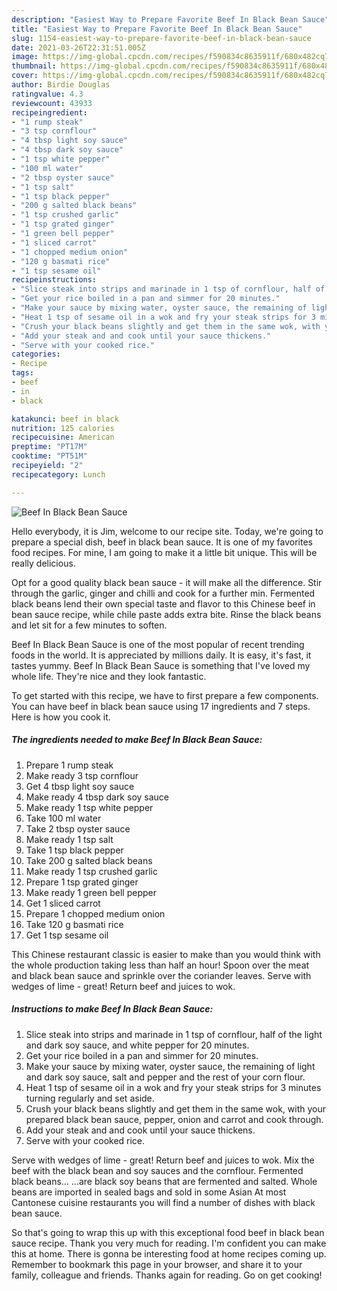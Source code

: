 ```yaml
---
description: "Easiest Way to Prepare Favorite Beef In Black Bean Sauce"
title: "Easiest Way to Prepare Favorite Beef In Black Bean Sauce"
slug: 1154-easiest-way-to-prepare-favorite-beef-in-black-bean-sauce
date: 2021-03-26T22:31:51.005Z
image: https://img-global.cpcdn.com/recipes/f590834c8635911f/680x482cq70/beef-in-black-bean-sauce-recipe-main-photo.jpg
thumbnail: https://img-global.cpcdn.com/recipes/f590834c8635911f/680x482cq70/beef-in-black-bean-sauce-recipe-main-photo.jpg
cover: https://img-global.cpcdn.com/recipes/f590834c8635911f/680x482cq70/beef-in-black-bean-sauce-recipe-main-photo.jpg
author: Birdie Douglas
ratingvalue: 4.3
reviewcount: 43933
recipeingredient:
- "1 rump steak"
- "3 tsp cornflour"
- "4 tbsp light soy sauce"
- "4 tbsp dark soy sauce"
- "1 tsp white pepper"
- "100 ml water"
- "2 tbsp oyster sauce"
- "1 tsp salt"
- "1 tsp black pepper"
- "200 g salted black beans"
- "1 tsp crushed garlic"
- "1 tsp grated ginger"
- "1 green bell pepper"
- "1 sliced carrot"
- "1 chopped medium onion"
- "120 g basmati rice"
- "1 tsp sesame oil"
recipeinstructions:
- "Slice steak into strips and marinade in 1 tsp of cornflour, half of the light and dark soy sauce, and white pepper for 20 minutes."
- "Get your rice boiled in a pan and simmer for 20 minutes."
- "Make your sauce by mixing water, oyster sauce, the remaining of light and dark soy sauce, salt and pepper and the rest of your corn flour."
- "Heat 1 tsp of sesame oil in a wok and fry your steak strips for 3 minutes turning regularly and set aside."
- "Crush your black beans slightly and get them in the same wok, with your prepared black bean sauce, pepper, onion and carrot and cook through."
- "Add your steak and and cook until your sauce thickens."
- "Serve with your cooked rice."
categories:
- Recipe
tags:
- beef
- in
- black

katakunci: beef in black 
nutrition: 125 calories
recipecuisine: American
preptime: "PT17M"
cooktime: "PT51M"
recipeyield: "2"
recipecategory: Lunch

---
```



![Beef In Black Bean Sauce](https://img-global.cpcdn.com/recipes/f590834c8635911f/680x482cq70/beef-in-black-bean-sauce-recipe-main-photo.jpg)

Hello everybody, it is Jim, welcome to our recipe site. Today, we're going to prepare a special dish, beef in black bean sauce. It is one of my favorites food recipes. For mine, I am going to make it a little bit unique. This will be really delicious.

Opt for a good quality black bean sauce - it will make all the difference. Stir through the garlic, ginger and chilli and cook for a further min. Fermented black beans lend their own special taste and flavor to this Chinese beef in bean sauce recipe, while chile paste adds extra bite. Rinse the black beans and let sit for a few minutes to soften.

Beef In Black Bean Sauce is one of the most popular of recent trending foods in the world. It is appreciated by millions daily. It is easy, it's fast, it tastes yummy. Beef In Black Bean Sauce is something that I've loved my whole life. They're nice and they look fantastic.


To get started with this recipe, we have to first prepare a few components. You can have beef in black bean sauce using 17 ingredients and 7 steps. Here is how you cook it.

<!--inarticleads1-->

##### The ingredients needed to make Beef In Black Bean Sauce:

1. Prepare 1 rump steak
1. Make ready 3 tsp cornflour
1. Get 4 tbsp light soy sauce
1. Make ready 4 tbsp dark soy sauce
1. Make ready 1 tsp white pepper
1. Take 100 ml water
1. Take 2 tbsp oyster sauce
1. Make ready 1 tsp salt
1. Take 1 tsp black pepper
1. Take 200 g salted black beans
1. Make ready 1 tsp crushed garlic
1. Prepare 1 tsp grated ginger
1. Make ready 1 green bell pepper
1. Get 1 sliced carrot
1. Prepare 1 chopped medium onion
1. Take 120 g basmati rice
1. Get 1 tsp sesame oil


This Chinese restaurant classic is easier to make than you would think with the whole production taking less than half an hour! Spoon over the meat and black bean sauce and sprinkle over the coriander leaves. Serve with wedges of lime - great! Return beef and juices to wok. 

<!--inarticleads2-->

##### Instructions to make Beef In Black Bean Sauce:

1. Slice steak into strips and marinade in 1 tsp of cornflour, half of the light and dark soy sauce, and white pepper for 20 minutes.
1. Get your rice boiled in a pan and simmer for 20 minutes.
1. Make your sauce by mixing water, oyster sauce, the remaining of light and dark soy sauce, salt and pepper and the rest of your corn flour.
1. Heat 1 tsp of sesame oil in a wok and fry your steak strips for 3 minutes turning regularly and set aside.
1. Crush your black beans slightly and get them in the same wok, with your prepared black bean sauce, pepper, onion and carrot and cook through.
1. Add your steak and and cook until your sauce thickens.
1. Serve with your cooked rice.


Serve with wedges of lime - great! Return beef and juices to wok. Mix the beef with the black bean and soy sauces and the cornflour. Fermented black beans… …are black soy beans that are fermented and salted. Whole beans are imported in sealed bags and sold in some Asian At most Cantonese cuisine restaurants you will find a number of dishes with black bean sauce. 

So that's going to wrap this up with this exceptional food beef in black bean sauce recipe. Thank you very much for reading. I'm confident you can make this at home. There is gonna be interesting food at home recipes coming up. Remember to bookmark this page in your browser, and share it to your family, colleague and friends. Thanks again for reading. Go on get cooking!
